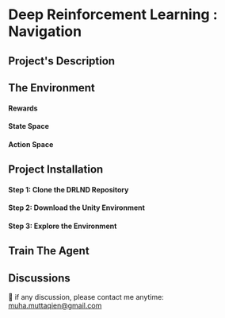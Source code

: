 # Deep Reinforcement Learning : Navigation


## Project's Description

## The Environment

#### Rewards

#### State Space

#### Action Space

## Project Installation

#### Step 1: Clone the DRLND Repository

#### Step 2: Download the Unity Environment

#### Step 3: Explore the Environment

## Train The Agent

## Discussions
📨 if any discussion, please contact me anytime: muha.muttaqien@gmail.com